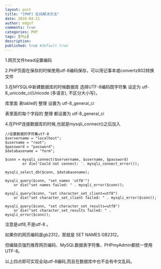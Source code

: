 ```yaml
---
layout: post
title: "[PHP] 乱码解决方法"
date: 2016-04-21
author: mdgsf
comments: true
categories: PHP
tags: [Php]
description:
published: true #default true
---
```


1.网页文件head设置编码<meta http-equiv=”Content-Type” content=”text/html; charset=utf-8″ />

2.PHP页面在保存的时候使用utf-8编码保存，可以用记事本或convertz802转换文件

3.在MYSQL中新建数据库的时候数据库 选择UTF-8编码既字符集 设定为 utf-8_unicode_ci(Unicode (多语言), 不区分大小写)，

库里面 表table的 整理 设置为 utf-8_general_ci

表里面的每个字段的 整理 都设置为 utf-8_general_ci

4.在PHP连接数据库的时候,也就是mysqli_connect()之后加入

```
//设置数据的字符集utf-8
$servername = "localhost";
$username = "root";
$password = "password";
$databasename = "form";

$conn = mysqli_connect($servername, $username, $password)
        or die('Could not connect: '. mysqli_connect_error());

mysqli_select_db($conn, $databasename);

mysqli_query($conn, "set names 'utf8'")
    or die("set names failed: " . mysqli_error($conn));

mysqli_query($conn, "set character_set_client=utf8")
    or die("set character_set_client failed: " . mysqli_error($conn));

mysqli_query($conn, "set character_set_results=utf8")
    or die("set character_set_results failed: " . mysqli_error($conn));
```

注意是utf8,不是utf-8 。

如果你的网页编码是gb2312，那就是 SET NAMES GB2312。

但编辑员强烈推荐网页编码、MySQL数据表字符集、PHPmyAdmin都统一使用UTF-8。

以上四点即可实现全站utf-8编码,而且在数据库中也不会有中文乱码。
